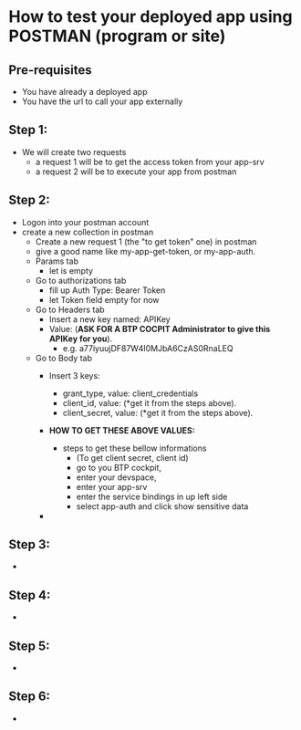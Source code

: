 # How to test your deployed app using POSTMAN (program or site)

## Pre-requisites
- You have already a deployed app
- You have the url to call your app externally
## Step 1: 
- We will create two requests
  - a request 1 will be to get the access token from your app-srv
  - a request 2 will be to execute your app from postman
## Step 2: 
- Logon into your postman account
- create a new collection in postman
  - Create a new request 1 (the "to get token" one) in postman
  - give a good name like my-app-get-token, or my-app-auth.
  - Params tab
    - let is empty
  - Go to authorizations tab
    - fill up Auth Type: Bearer Token
    - let Token field empty for now
  - Go to Headers tab
    - Insert a new key named: APIKey
    - Value: (**ASK FOR A BTP COCPIT Administrator to give this APIKey for you**).
      - e.g. a77iyuujDF87W4I0MJbA6CzAS0RnaLEQ
  - Go to Body tab
    - Insert 3 keys:
      - grant_type, value: client_credentials
      - client_id, value: (*get it from the steps above).
      - client_secret, value: (*get it from the steps above).
    - **HOW TO GET THESE ABOVE VALUES:**
      - steps to get these bellow informations
        - (To get client secret, client id)
        - go to you BTP cockpit,
        - enter your devspace,
        - enter your app-srv
        - enter the service bindings in up left side
        - select app-auth and click show sensitive data

    - 
## Step 3:
- 
  
## Step 4: 
- 

## Step 5: 
- 

## Step 6:
- 



  
